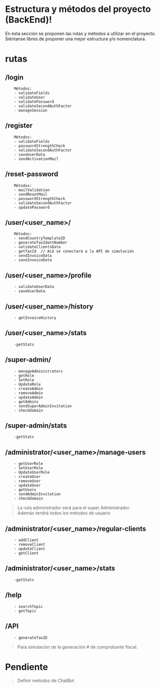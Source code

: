 # Estructura y métodos del proyecto (BackEnd)!

En ésta sección se proponen las rutas y métodos a utilizar en el proyecto.
Siéntanse libres de proponer una mejor estructura y/o nomenclatura.
# rutas
##	/login

		Métodos:
		- validateFields
		- validateUser
		- validatePassword
		- validateSecondAuthFactor
		- manageSession
##	/register
		Métodos:
		- validateFields
		- passwordStrengthCheck
		- validateSecondAuthFactor
		- saveUserData
		- sendActivationMail
##	/reset-password
		Métodos:
		- mailValidation
		- sendResetMail
		- passwordStrengthCheck
		- validateSecondAuthFactor
		- updatePassword
##	/user/<user_name>/
		Métodos:
		- sendCountryTemplateID
		- generateTaxIdentNumber
		- validateClientsData	
		- getTaxId  // Acá se conectará a la API de simulación
		- sendInvoiceData
		- saveInvoiceData
	
##	/user/<user_name>/profile
		- validateUserData
		- saveUserData
##	/user/<user_name>/history
		- getInvoiceHistory
## /user/<user_name>/stats
		-getStats 
## 	/super-admin/
		- manageAdministrators
		- getRole
		- SetRole
		- UpdateRole
		- createAdmin
		- removeAdmin
		- updateAdmin
		- getAdmins
		- sendSuperAdminInvitation
		- checkDomain 
## /super-admin/stats
		-getStats 
##	/administrator/<user_name>/manage-users
		- getUserRole
		- SetUserRole
		- UpdateUserRole
		- createUser
		- removeUser
		- updateUser
		- getUsers
		- sendAdminInvitation  
		- checkDomain 
> La ruta administrador será para el super Administrador.  
> Además tendrá todos los métodos de usuario

## /administrator/<user_name>/regular-clients
		- addClient
		- removeClient
		- updateClient
		- getClient
## /administrator/<user_name>/stats
		-getStats 
## /help
		- searchTopic
		- getTopic
##	/API 
		- generateTaxID
> Para simulación de la generación # de comprobante fiscal.

# Pendiente
> Definir métodos de ChatBot
